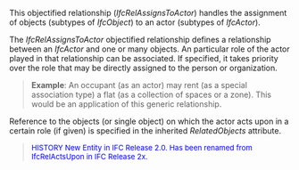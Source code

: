 This objectified relationship (_IfcRelAssignsToActor_) handles the assignment of objects (subtypes of _IfcObject_) to an actor (subtypes of _IfcActor_).

The _IfcRelAssignsToActor_ objectified relationship defines a relationship between an _IfcActor_ and one or many objects. An particular role of the actor played in that relationship can be associated. If specified, it takes priority over the role that may be directly assigned to the person or organization.

> **Example**: An occupant (as an actor) may rent (as a special association type) a flat (as a collection of spaces or a zone). This would be an application of this generic relationship.

Reference to the objects (or single object) on which the actor acts upon in a certain role (if given) is specified in the inherited _RelatedObjects_ attribute.

> <font color="#0000FF" size="-1">HISTORY New Entity in IFC Release 2.0.
		  Has been renamed from IfcRelActsUpon in IFC Release 2x.</font>
>